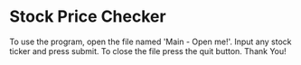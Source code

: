 
# Stock Price Checker

To use the program, open the file named 'Main - Open me!'. 
Input any stock ticker and press submit. 
To close the file press the quit button. 
Thank You!